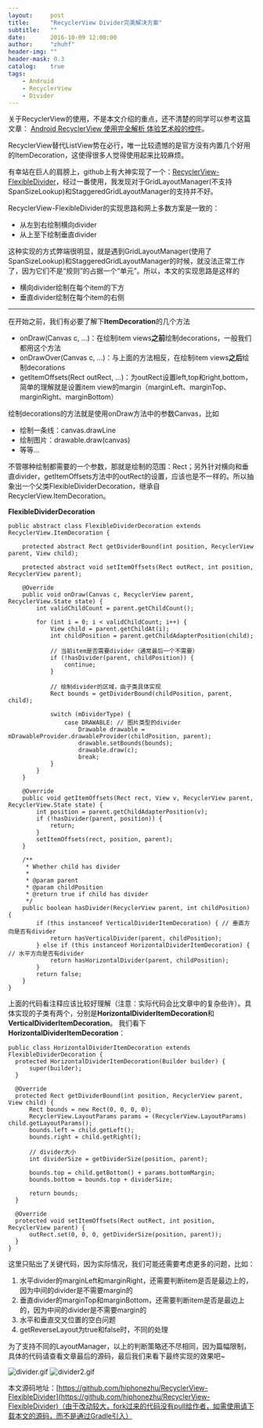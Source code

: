```yaml
---
layout:     post
title:      "RecyclerView Divider完美解决方案"
subtitle:   ""
date:       2016-10-09 12:00:00
author:     "zhuhf"
header-img: ""
header-mask: 0.3
catalog:    true
tags:
    - Android
    - RecyclerView
    - Divider
---
```


关于RecyclerView的使用，不是本文介绍的重点，还不清楚的同学可以参考这篇文章： [Android RecyclerView 使用完全解析 体验艺术般的控件](http://blog.csdn.net/lmj623565791/article/details/45059587)。

RecyclerView替代ListView势在必行，唯一比较遗憾的是官方没有内置几个好用的ItemDecoration，这使得很多人觉得使用起来比较麻烦。

有幸站在巨人的肩膀上，github上有大神实现了一个：[RecyclerView-FlexibleDivider](https://github.com/yqritc/RecyclerView-FlexibleDivider)，经过一番使用，我发现对于GridLayoutManager(不支持SpanSizeLookup)和StaggeredGridLayoutManager的支持并不好。

RecyclerView-FlexibleDivider的实现思路和网上多数方案是一致的：
* 从左到右绘制横向divider
* 从上至下绘制垂直divider

这种实现的方式弊端很明显，就是遇到GridLayoutManager(使用了SpanSizeLookup)和StaggeredGridLayoutManager的时候，就没法正常工作了，因为它们不是“规则”的占据一个“单元”。所以，本文的实现思路是这样的
* 横向divider绘制在每个item的下方
* 垂直divider绘制在每个item的右侧

----
在开始之前，我们有必要了解下**ItemDecoration**的几个方法
* onDraw(Canvas c, ...)：在绘制item views**之前**绘制decorations，一般我们都用这个方法
* onDrawOver(Canvas c, ...)：与上面的方法相反，在绘制item views**之后**绘制decorations
* getItemOffsets(Rect outRect, ...)：为outRect设置left,top和right,bottom，简单的理解就是设置item view的margin（marginLeft、marginTop、marginRight、marginBottom）

绘制decorations的方法就是使用onDraw方法中的参数Canvas，比如
* 绘制一条线：canvas.drawLine
* 绘制图片：drawable.draw(canvas)
* 等等...

不管哪种绘制都需要的一个参数，那就是绘制的范围：Rect；另外针对横向和垂直divider，getItemOffsets方法中的outRect的设置，应该也是不一样的。所以抽象出一个父类FlexibleDividerDecoration，继承自RecyclerView.ItemDecoration。

**FlexibleDividerDecoration**

    public abstract class FlexibleDividerDecoration extends RecyclerView.ItemDecoration {

        protected abstract Rect getDividerBound(int position, RecyclerView parent, View child);

        protected abstract void setItemOffsets(Rect outRect, int position, RecyclerView parent);

        @Override
        public void onDraw(Canvas c, RecyclerView parent, RecyclerView.State state) {
            int validChildCount = parent.getChildCount();

            for (int i = 0; i < validChildCount; i++) {
                View child = parent.getChildAt(i);
                int childPosition = parent.getChildAdapterPosition(child);

                // 当前item是否需要divider（通常最后一个不需要）
                if (!hasDivider(parent, childPosition)) {
                    continue;
                }

                // 绘制divider的区域，由子类具体实现
                Rect bounds = getDividerBound(childPosition, parent, child);

                switch (mDividerType) {
                    case DRAWABLE: // 图片类型的divider
                        Drawable drawable = mDrawableProvider.drawableProvider(childPosition, parent);
                        drawable.setBounds(bounds);
                        drawable.draw(c);
                        break;
                }
            }
        }

        @Override
        public void getItemOffsets(Rect rect, View v, RecyclerView parent, RecyclerView.State state) {
            int position = parent.getChildAdapterPosition(v);
            if (!hasDivider(parent, position)) {
                return;
            }
            setItemOffsets(rect, position, parent);
        }

        /**
         * Whether child has divider
         *
         * @param parent
         * @param childPosition
         * @return true if child has divider
         */
        public boolean hasDivider(RecyclerView parent, int childPosition) {
            if (this instanceof VerticalDividerItemDecoration) { // 垂直方向是否有divider
                return hasVerticalDivider(parent, childPosition);
            } else if (this instanceof HorizontalDividerItemDecoration) { // 水平方向是否有divider
                return hasHorizontalDivider(parent, childPosition);
            }
            return false;
        }
    }

上面的代码看注释应该比较好理解（注意：实际代码会比文章中的复杂些许）。具体实现的子类有两个，分别是**HorizontalDividerItemDecoration**和**VerticalDividerItemDecoration**。
我们看下**HorizontalDividerItemDecoration**：

    public class HorizontalDividerItemDecoration extends FlexibleDividerDecoration {
      protected HorizontalDividerItemDecoration(Builder builder) {
          super(builder);
      }

      @Override
      protected Rect getDividerBound(int position, RecyclerView parent, View child) {
          Rect bounds = new Rect(0, 0, 0, 0);
          RecyclerView.LayoutParams params = (RecyclerView.LayoutParams) child.getLayoutParams();
          bounds.left = child.getLeft();
          bounds.right = child.getRight();

          // divider大小
          int dividerSize = getDividerSize(position, parent);

          bounds.top = child.getBottom() + params.bottomMargin;
          bounds.bottom = bounds.top + dividerSize;

          return bounds;
      }

      @Override
      protected void setItemOffsets(Rect outRect, int position, RecyclerView parent) {
          outRect.set(0, 0, 0, getDividerSize(position, parent));
      }
    }

这里只贴出了关键代码，因为实际情况，我们可能还需要考虑更多的问题，比如：
1. 水平divider的marginLeft和marginRight，还需要判断item是否是最边上的，因为中间的divider是不需要margin的
2. 垂直divider的marginTop和marginBottom，还需要判断item是否是最边上的，因为中间的divider是不需要margin的
3. 水平和垂直交叉位置的空白问题
4. getReverseLayout为true和false时，不同的处理

为了支持不同的LayoutManager，以上的判断策略还不尽相同，因为篇幅限制，具体的代码请查看文章最后的源码，最后我们来看下最终实现的效果吧~


![divider.gif](http://upload-images.jianshu.io/upload_images/1787010-803f6ecd4ef49d29.gif?imageMogr2/auto-orient/strip)
![divider2.gif](http://upload-images.jianshu.io/upload_images/1787010-289153cef6779e28.gif?imageMogr2/auto-orient/strip)

本文源码地址：[https://github.com/hiphonezhu/RecyclerView-FlexibleDivider](https://github.com/hiphonezhu/RecyclerView-FlexibleDivider)（由于改动较大，fork过来的代码没有pull给作者，如需使用请下载本文的源码，而不是通过Gradle引入）
